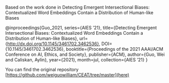 
Based on the work done in Detecting Emergent Intersectional Biases: Contextualized Word Embeddings Contain a Distribution of Human-like Biases

@inproceedings{Guo_2021, series={AIES ’21},
   title={Detecting Emergent Intersectional Biases: Contextualized Word Embeddings Contain a Distribution of Human-like Biases},
   url={http://dx.doi.org/10.1145/3461702.3462536},
   DOI={10.1145/3461702.3462536},
   booktitle={Proceedings of the 2021 AAAI/ACM Conference on AI, Ethics, and Society},
   publisher={ACM},
   author={Guo, Wei and Caliskan, Aylin},
   year={2021},
   month=jul, collection={AIES ’21} }


You can find the original repository [https://github.com/weiguowilliam/CEAT/tree/master](here)